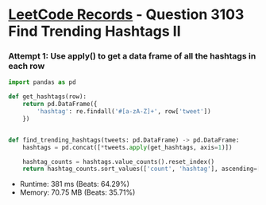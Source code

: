 # [LeetCode Records](../../README.md) - Question 3103 Find Trending Hashtags II

### Attempt 1: Use apply() to get a data frame of all the hashtags in each row
```py
import pandas as pd

def get_hashtags(row):
    return pd.DataFrame({
        'hashtag': re.findall('#[a-zA-Z]+', row['tweet'])
    })


def find_trending_hashtags(tweets: pd.DataFrame) -> pd.DataFrame:
    hashtags = pd.concat([*tweets.apply(get_hashtags, axis=1)])

    hashtag_counts = hashtags.value_counts().reset_index()
    return hashtag_counts.sort_values(['count', 'hashtag'], ascending=[False, False]).head(3)
```
- Runtime: 381 ms (Beats: 64.29%)
- Memory: 70.75 MB (Beats: 35.71%)

<br>
